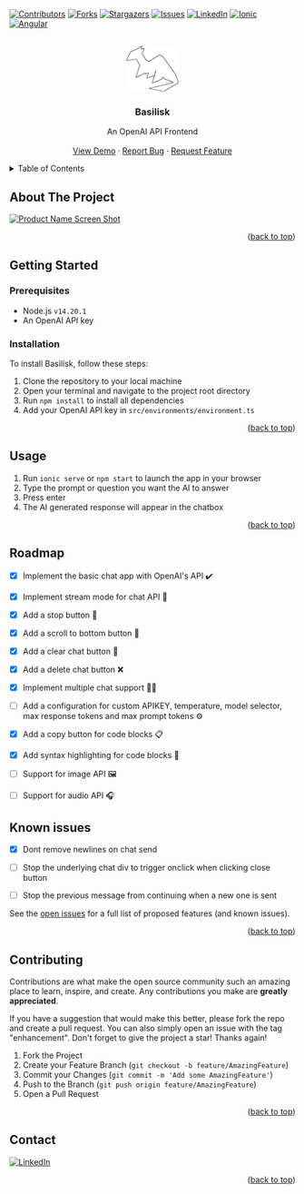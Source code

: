 <a name="readme-top"></a>

[![Contributors][contributors-shield]][contributors-url]
[![Forks][forks-shield]][forks-url]
[![Stargazers][stars-shield]][stars-url]
[![Issues][issues-shield]][issues-url]
[![LinkedIn][linkedin-shield]][linkedin-url]
[![Ionic][Ionic]][Ionic-url]
[![Angular][Angular.io]][Angular-url]

<!-- PROJECT LOGO -->
<br />
<div align="center">
  <a href="https://github.com/Gacrucis/basilisk">
    <img src="https://raw.githubusercontent.com/Gacrucis/basilisk/master/src/assets/icon/logo_full_bordered.png" alt="Logo" height="80">
  </a>

<h3 align="center">Basilisk</h3>

  <p align="center">
    An OpenAI API Frontend
    <br />
    <!-- <a href="https://github.com/Gacrucis/basilisk"><strong>Explore the docs »</strong></a> -->
    <!-- <br /> -->
    <br />
    <a href="https://github.com/Gacrucis/basilisk">View Demo</a>
    ·
    <a href="https://github.com/Gacrucis/basilisk/issues">Report Bug</a>
    ·
    <a href="https://github.com/Gacrucis/basilisk/issues">Request Feature</a>
  </p>
</div>



<!-- TABLE OF CONTENTS -->
<details>
  <summary>Table of Contents</summary>
  <ol>
    <li>
      <a href="#about-the-project">About The Project</a>
      <ul>
        <li><a href="#built-with">Built With</a></li>
      </ul>
    </li>
    <li>
      <a href="#getting-started">Getting Started</a>
      <ul>
        <li><a href="#prerequisites">Prerequisites</a></li>
        <li><a href="#installation">Installation</a></li>
      </ul>
    </li>
    <li><a href="#usage">Usage</a></li>
    <li><a href="#roadmap">Roadmap</a></li>
    <li><a href="#contributing">Contributing</a></li>
    <li><a href="#license">License</a></li>
    <li><a href="#contact">Contact</a></li>
    <li><a href="#acknowledgments">Acknowledgments</a></li>
  </ol>
</details>



<!-- ABOUT THE PROJECT -->
## About The Project

[![Product Name Screen Shot][product-screenshot]](https://github.com/Gacrucis/basilisk)

<p align="right">(<a href="#readme-top">back to top</a>)</p>

<!-- GETTING STARTED -->
## Getting Started

### Prerequisites

* Node.js `v14.20.1`
* An OpenAI API key

### Installation

To install Basilisk, follow these steps:

1. Clone the repository to your local machine
2. Open your terminal and navigate to the project root directory
3. Run `npm install` to install all dependencies
4. Add your OpenAI API key in `src/environments/environment.ts`

<p align="right">(<a href="#readme-top">back to top</a>)</p>

<!-- USAGE EXAMPLES -->
## Usage

1. Run `ionic serve` or `npm start` to launch the app in your browser
2. Type the prompt or question you want the AI to answer 
3. Press enter
4. The AI generated response will appear in the chatbox

<p align="right">(<a href="#readme-top">back to top</a>)</p>



<!-- ROADMAP -->
## Roadmap

- [x] Implement the basic chat app with OpenAI's API ✔️ 

- [x] Implement stream mode for chat API 🌊 

- [x] Add a stop button 🛑 

- [x] Add a scroll to bottom button 🚀 

- [x] Add a clear chat button 🧹 

- [x] Add a delete chat button ❌ 

- [x] Implement multiple chat support 💬💬 

- [ ] Add a configuration for custom APIKEY, temperature, model selector, max response tokens and max prompt tokens ⚙️ 

- [x] Add a copy button for code blocks 📋 

- [x] Add syntax highlighting for code blocks 🌈 

- [ ] Support for image API 🖼️ 

- [ ] Support for audio API 🎧

## Known issues

- [x] Dont remove newlines on chat send

- [ ] Stop the underlying chat div to trigger onclick when clicking close button

- [ ] Stop the previous message from continuing when a new one is sent

See the [open issues](https://github.com/Gacrucis/basilisk/issues) for a full list of proposed features (and known issues).

<p align="right">(<a href="#readme-top">back to top</a>)</p>



<!-- CONTRIBUTING -->
## Contributing

Contributions are what make the open source community such an amazing place to learn, inspire, and create. Any contributions you make are **greatly appreciated**.

If you have a suggestion that would make this better, please fork the repo and create a pull request. You can also simply open an issue with the tag "enhancement".
Don't forget to give the project a star! Thanks again!

1. Fork the Project
2. Create your Feature Branch (`git checkout -b feature/AmazingFeature`)
3. Commit your Changes (`git commit -m 'Add some AmazingFeature'`)
4. Push to the Branch (`git push origin feature/AmazingFeature`)
5. Open a Pull Request

<p align="right">(<a href="#readme-top">back to top</a>)</p>



<!-- CONTACT -->
## Contact

[![LinkedIn][linkedin-shield]][linkedin-url]

<p align="right">(<a href="#readme-top">back to top</a>)</p>

<!-- MARKDOWN LINKS & IMAGES -->
<!-- https://www.markdownguide.org/basic-syntax/#reference-style-links -->
[contributors-shield]: https://img.shields.io/github/contributors/Gacrucis/basilisk.svg?style=for-the-badge
[contributors-url]: https://github.com/Gacrucis/basilisk/graphs/contributors
[forks-shield]: https://img.shields.io/github/forks/Gacrucis/basilisk.svg?style=for-the-badge
[forks-url]: https://github.com/Gacrucis/basilisk/network/members
[stars-shield]: https://img.shields.io/github/stars/Gacrucis/basilisk.svg?style=for-the-badge
[stars-url]: https://github.com/Gacrucis/basilisk/stargazers
[issues-shield]: https://img.shields.io/github/issues/Gacrucis/basilisk.svg?style=for-the-badge
[issues-url]: https://github.com/Gacrucis/basilisk/issues
[license-shield]: https://img.shields.io/github/license/Gacrucis/basilisk.svg?style=for-the-badge
[license-url]: https://github.com/Gacrucis/basilisk/blob/master/LICENSE.txt
[linkedin-shield]: https://img.shields.io/badge/-LinkedIn-black.svg?style=for-the-badge&logo=linkedin&colorB=555
[linkedin-url]: https://www.linkedin.com/in/gacrucis/
[product-screenshot]: https://i.imgur.com/4LrtyFj.png
[Ionic]: https://img.shields.io/badge/Ionic-%233880FF.svg?style=for-the-badge&logo=Ionic&logoColor=white
[Ionic-url]: https://ionicframework.com/docs/
[Angular.io]: https://img.shields.io/badge/Angular-DD0031?style=for-the-badge&logo=angular&logoColor=white
[Angular-url]: https://angular.io/